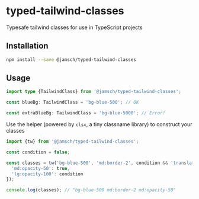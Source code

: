 # typed-tailwind-classes

Typesafe tailwind classes for use in TypeScript projects

## Installation

```sh
npm install --save @jamsch/typed-tailwind-classes
```

## Usage

```ts
import type {TailwindClass} from '@jamsch/typed-tailwind-classes';

const blueBg: TailwindClass = 'bg-blue-500'; // OK

const extraBlueBg: TailwindClass = 'bg-blue-5000'; // Error!
```

Use the helper (powered by `clsx`, a tiny classname library) to construct your classes

```ts
import {tw} from '@jamsch/typed-tailwind-classes';

const condition = false;

const classes = tw('bg-blue-500', 'md:border-2', condition && 'translate-x-10', {
  'md:opacity-50': true,
  'lg:opacity-100': condition
});

console.log(classes); // "bg-blue-500 md:border-2 md:opacity-50"
```
